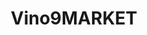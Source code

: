 ---
title: "Vino9MARKET"
url: /paeonian-springs/vino9market-charles-town-pike/
shop: convenience
---